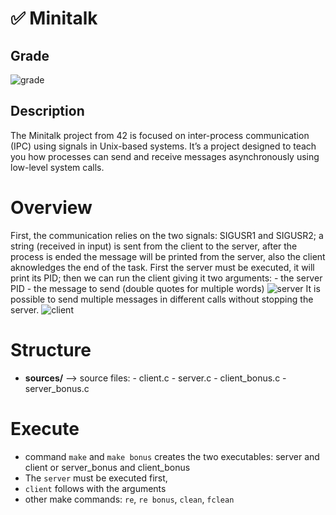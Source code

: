 # :white_check_mark: Minitalk
<h2>Grade</h2>

![grade](https://github.com/user-attachments/assets/abd24828-fce9-4642-820d-a1f2987b9fa0)

</div>

## Description  
The Minitalk project from 42 is focused on inter-process communication (IPC) using signals in Unix-based systems.
It’s a project designed to teach you how processes can send and receive messages asynchronously using low-level system calls. 


# Overview
First, the communication relies on the two signals: SIGUSR1 and SIGUSR2; a string (received in input) is sent from the client to the server, after the process is ended the message will be printed from the server, also the client aknowledges the end of the task. First the server must be executed, it will print its PID; then we can run the client giving it two arguments:
    - the server PID
    - the message to send (double quotes for multiple words)
![server](https://github.com/user-attachments/assets/ded59305-9f1f-401d-87a1-17a95b642034)
It is possible to send multiple messages in different calls without stopping the server.
![client](https://github.com/user-attachments/assets/c196d29c-f0b3-48d1-8cf2-bb2dafb6f00a)

# Structure
- **sources/**   -->  source files:
                          - client.c
                          - server.c
                          - client_bonus.c
                          - server_bonus.c

# Execute
- command `make` and `make bonus` creates the two executables: server and client or server_bonus and client_bonus
- The `server` must be executed first, 
- `client` follows with the arguments
- other make commands: `re`, `re bonus`, `clean`, `fclean`
